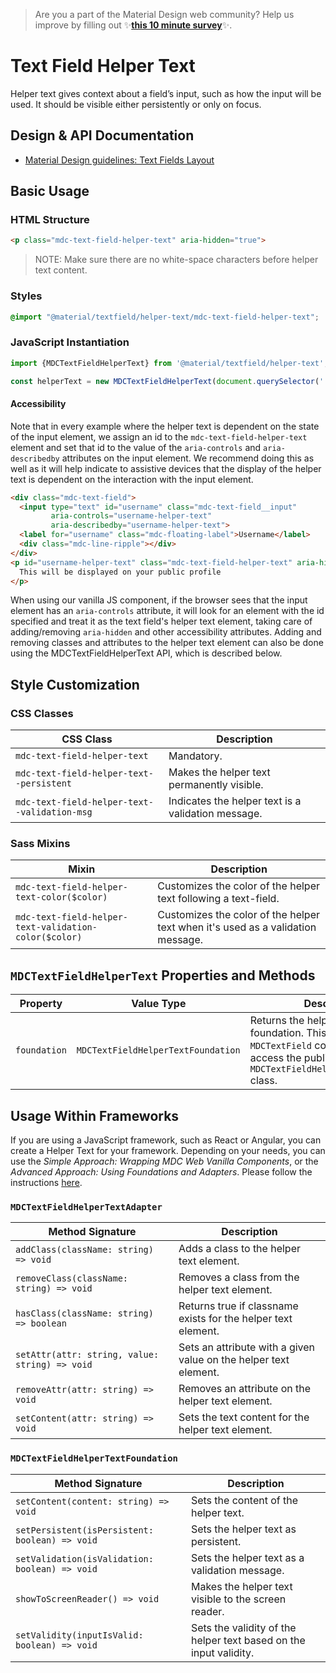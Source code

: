 <!--docs:
title: "Text Field Helper Text"
layout: detail
section: components
excerpt: "The helper text provides supplemental information and/or validation messages to users"
iconId: text_field
path: /catalog/input-controls/text-field/helper-text/
-->

>  Are you a part of the Material Design web community? Help us improve by filling out ✨<a href='https://bit.ly/materialwebsurvey'>**this 10 minute survey**</a>✨.

# Text Field Helper Text

Helper text gives context about a field’s input, such as how the input will be used. It should be visible either persistently or only on focus.

## Design & API Documentation

<ul class="icon-list">
  <li class="icon-list-item icon-list-item--spec">
    <a href="https://material.io/go/design-text-fields#text-fields-layout">Material Design guidelines: Text Fields Layout</a>
  </li>
</ul>

## Basic Usage

### HTML Structure

```html
<p class="mdc-text-field-helper-text" aria-hidden="true">
```

> NOTE: Make sure there are no white-space characters before helper text content.

### Styles

```scss
@import "@material/textfield/helper-text/mdc-text-field-helper-text";
```

### JavaScript Instantiation

```js
import {MDCTextFieldHelperText} from '@material/textfield/helper-text';

const helperText = new MDCTextFieldHelperText(document.querySelector('.mdc-text-field-helper-text'));
```

#### Accessibility

Note that in every example where the helper text is dependent on the state of the input element, we
assign an id to the `mdc-text-field-helper-text` element and set that id to the value of the
`aria-controls` and `aria-describedby` attributes on the input element. We recommend doing this as well as it will help
indicate to assistive devices that the display of the helper text is dependent on the interaction with
the input element.

```html
<div class="mdc-text-field">
  <input type="text" id="username" class="mdc-text-field__input"
         aria-controls="username-helper-text"
         aria-describedby="username-helper-text">
  <label for="username" class="mdc-floating-label">Username</label>
  <div class="mdc-line-ripple"></div>
</div>
<p id="username-helper-text" class="mdc-text-field-helper-text" aria-hidden="true">
  This will be displayed on your public profile
</p>
```

When using our vanilla JS component, if the browser sees that the input element has an `aria-controls`
attribute, it will look for an element with the id specified and treat it as the text field's helper
text element, taking care of adding/removing `aria-hidden` and other accessibility attributes. Adding
and removing classes and attributes to the helper text element can also be done using the
MDCTextFieldHelperText API, which is described below.

## Style Customization

### CSS Classes

CSS Class | Description
--- | ---
`mdc-text-field-helper-text` | Mandatory.
`mdc-text-field-helper-text--persistent` | Makes the helper text permanently visible.
`mdc-text-field-helper-text--validation-msg` | Indicates the helper text is a validation message.

### Sass Mixins

Mixin | Description
--- | ---
`mdc-text-field-helper-text-color($color)` | Customizes the color of the helper text following a text-field.
`mdc-text-field-helper-text-validation-color($color)` | Customizes the color of the helper text when it's used as a validation message.

## `MDCTextFieldHelperText` Properties and Methods

Property | Value Type | Description
--- | --- | ---
`foundation` | `MDCTextFieldHelperTextFoundation` | Returns the helper text's foundation. This allows the parent `MDCTextField` component to access the public methods on the `MDCTextFieldHelperTextFoundation` class.

## Usage Within Frameworks

If you are using a JavaScript framework, such as React or Angular, you can create a Helper Text for your framework. Depending on your needs, you can use the _Simple Approach: Wrapping MDC Web Vanilla Components_, or the _Advanced Approach: Using Foundations and Adapters_. Please follow the instructions [here](../../../docs/integrating-into-frameworks.md).

### `MDCTextFieldHelperTextAdapter`

Method Signature | Description
--- | ---
`addClass(className: string) => void` | Adds a class to the helper text element.
`removeClass(className: string) => void` | Removes a class from the helper text element.
`hasClass(className: string) => boolean` | Returns true if classname exists for the helper text element.
`setAttr(attr: string, value: string) => void` | Sets an attribute with a given value on the helper text element.
`removeAttr(attr: string) => void` | Removes an attribute on the helper text element.
`setContent(attr: string) => void` | Sets the text content for the helper text element.

### `MDCTextFieldHelperTextFoundation`

Method Signature | Description
--- | ---
`setContent(content: string) => void` | Sets the content of the helper text.
`setPersistent(isPersistent: boolean) => void` | Sets the helper text as persistent.
`setValidation(isValidation: boolean) => void` | Sets the helper text as a validation message.
`showToScreenReader() => void` | Makes the helper text visible to the screen reader.
`setValidity(inputIsValid: boolean) => void` | Sets the validity of the helper text based on the input validity.
